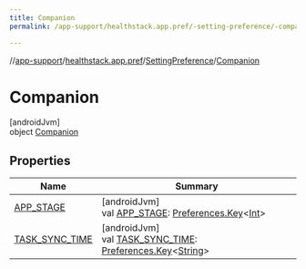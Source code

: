 ```yaml
---
title: Companion
permalink: /app-support/healthstack.app.pref/-setting-preference/-companion/index.html

---
```

//[app-support](/app-support.html)/[healthstack.app.pref](../../index.html)/[SettingPreference](../index.html)/[Companion](index.html)



# Companion



[androidJvm]\
object [Companion](index.html)



## Properties


| Name | Summary |
|---|---|
| [APP_STAGE](-a-p-p_-s-t-a-g-e.html) | [androidJvm]<br>val [APP_STAGE](-a-p-p_-s-t-a-g-e.html): [Preferences.Key](https://developer.android.com/reference/kotlin/androidx/datastore/preferences/core/Preferences.Key.html)&lt;[Int](https://kotlinlang.org/api/latest/jvm/stdlib/kotlin/-int/index.html)&gt; |
| [TASK_SYNC_TIME](-t-a-s-k_-s-y-n-c_-t-i-m-e.html) | [androidJvm]<br>val [TASK_SYNC_TIME](-t-a-s-k_-s-y-n-c_-t-i-m-e.html): [Preferences.Key](https://developer.android.com/reference/kotlin/androidx/datastore/preferences/core/Preferences.Key.html)&lt;[String](https://kotlinlang.org/api/latest/jvm/stdlib/kotlin/-string/index.html)&gt; |

